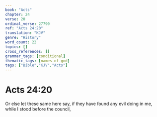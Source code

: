 ```yaml
---
book: "Acts"
chapter: 24
verse: 20
ordinal_verse: 27790
ref: "Acts 24:20"
translation: "KJV"
genre: "History"
word_count: 22
topics: []
cross_references: []
grammar_tags: [conditional]
thematic_tags: [names-of-god]
tags: ["Bible","KJV","Acts"]
---
```


# Acts 24:20

Or else let these same here say, if they have found any evil doing in me, while I stood before the council,
